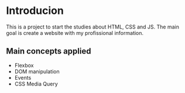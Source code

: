 # Introducion

This is a project to start the studies about HTML, CSS and JS.
The main goal is create a website with my profissional information.

## Main concepts applied

- Flexbox
- DOM manipulation
- Events
- CSS Media Query
